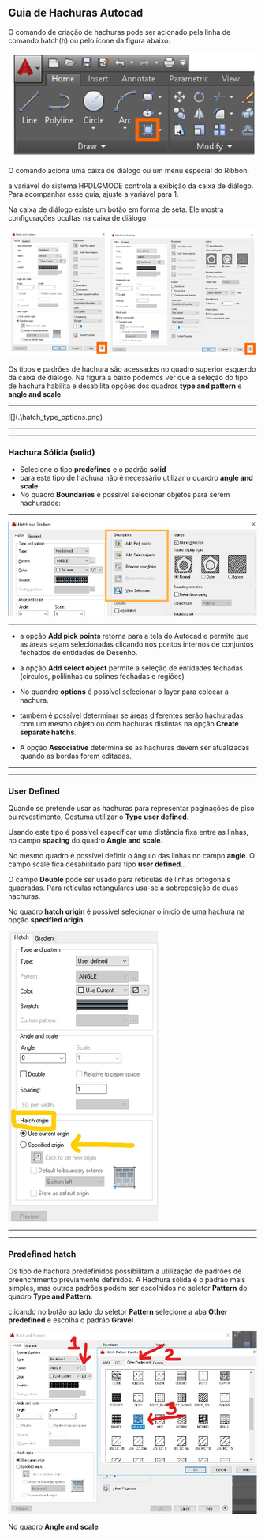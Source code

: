 ## Guia de Hachuras Autocad

O comando de criação de hachuras pode ser acionado pela linha de comando hatch(h) ou pelo ícone da figura abaixo:

![comando hatch no menu ribbon](.\hatchicone.png)

O comando aciona uma caixa de diálogo ou um menu especial do Ribbon.

a variável do sistema HPDLGMODE controla a exibição da caixa de diálogo. Para acompanhar esse guia, ajuste a variável para 1.

Na caixa de diálogo existe um botão em forma de seta. Ele mostra configurações ocultas na caixa de diálogo.

![caixas de díalogo de hachuras, simples e completa](.\hatch_dia_boxes.png)

Os tipos e padrões de hachura são acessados no quadro superior esquerdo da caixa de diálogo. Na figura a baixo podemos ver que a seleção do tipo de hachura habilita e desabilita opções dos quadros **type and pattern** e **angle and scale**

<hr>
![](.\hatch_type_options.png)

<hr>
<hr>

### Hachura Sólida (solid)


- Selecione o tipo **predefines** e o padrão **solid**
- para este tipo de hachura não é necessário utilizar o quardro **angle and scale**
- No quadro **Boundaries** é possível selecionar objetos para serem hachurados:

<hr>

![](.\hatchSelectBor.png)

<hr>

- a opção **Add pick points** retorna para a tela do Autocad e permite que as áreas sejam selecionadas clicando nos pontos internos de conjuntos fechados de entidades de Desenho.


- a opção **Add select object** permite a seleção de entidades fechadas (círculos, polilinhas ou splines fechadas e regiões)


- No quandro **options** é possível selecionar o layer para colocar a hachura.


- também é possível determinar se áreas diferentes serão hachuradas com um mesmo objeto ou com hachuras distintas na opção **Create separate hatchs**.

- A opção **Associative** determina se as hachuras devem ser atualizadas quando as bordas forem editadas.

<hr>
<hr>

### User Defined

Quando se pretende usar as hachuras para representar paginações de piso ou revestimento, Costuma utilizar o **Type** **user defined**.

Usando este tipo é possível especificar uma distância fixa entre as linhas, no campo **spacing** do quadro **Angle and scale**.

No mesmo quadro é possível definir o ângulo das linhas no campo **angle**. O campo scale fica desabilitado para tipo **user defined**..

O campo **Double** pode ser usado para retículas de linhas ortogonais quadradas. Para retículas retangulares usa-se a sobreposição de duas hachuras.

No quadro **hatch origin** é possível selecionar o início de uma hachura na opção **specified origin**

![](.\InkedhatchOrigin.jpg)

<hr>
<hr>

### Predefined hatch

Os tipo de hachura predefinidos possibilitam a utilização de padrões de preenchimento previamente definidos. A Hachura sólida é o padrão  mais simples, mas outros padrões podem ser escolhidos no seletor **Pattern** do quadro **Type and Pattern**.

clicando no botão ao lado do seletor **Pattern** selecione a aba **Other predefined** e escolha o padrão **Gravel**

![](.\InkedPredefinedHatch.jpg)

No quadro **Angle and scale** 
